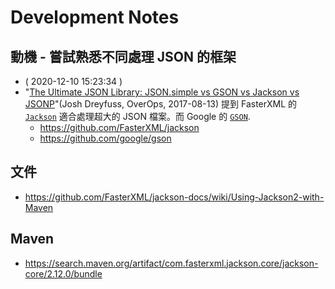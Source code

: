 # Development Notes

## 動機 - 嘗試熟悉不同處理 JSON 的框架

- ( 2020-12-10 15:23:34 )
- "[The Ultimate JSON Library: JSON.simple vs GSON vs Jackson vs JSONP](https://www.overops.com/blog/the-ultimate-json-library-json-simple-vs-gson-vs-jackson-vs-json/)"(Josh Dreyfuss, OverOps, 2017-08-13) 提到 FasterXML 的[`Jackson`](https://github.com/FasterXML/jackson) 適合處理超大的 JSON 檔案。而 Google 的 [`GSON`](https://github.com/google/gson).
    - https://github.com/FasterXML/jackson
    - https://github.com/google/gson

## 文件

- https://github.com/FasterXML/jackson-docs/wiki/Using-Jackson2-with-Maven

## Maven

- https://search.maven.org/artifact/com.fasterxml.jackson.core/jackson-core/2.12.0/bundle
